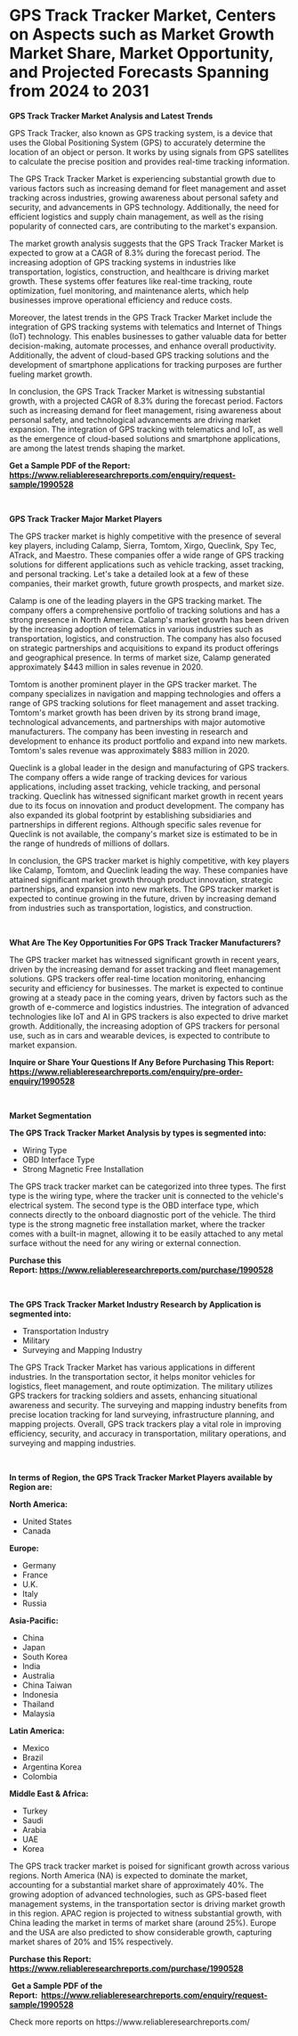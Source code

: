 <p><h1>GPS Track Tracker Market, Centers on Aspects such as Market Growth Market Share, Market Opportunity, and Projected Forecasts Spanning from 2024 to 2031</h1></p><p><strong>GPS Track Tracker Market Analysis and Latest Trends</strong></p>
<p><p>GPS Track Tracker, also known as GPS tracking system, is a device that uses the Global Positioning System (GPS) to accurately determine the location of an object or person. It works by using signals from GPS satellites to calculate the precise position and provides real-time tracking information.</p><p>The GPS Track Tracker Market is experiencing substantial growth due to various factors such as increasing demand for fleet management and asset tracking across industries, growing awareness about personal safety and security, and advancements in GPS technology. Additionally, the need for efficient logistics and supply chain management, as well as the rising popularity of connected cars, are contributing to the market's expansion.</p><p>The market growth analysis suggests that the GPS Track Tracker Market is expected to grow at a CAGR of 8.3% during the forecast period. The increasing adoption of GPS tracking systems in industries like transportation, logistics, construction, and healthcare is driving market growth. These systems offer features like real-time tracking, route optimization, fuel monitoring, and maintenance alerts, which help businesses improve operational efficiency and reduce costs.</p><p>Moreover, the latest trends in the GPS Track Tracker Market include the integration of GPS tracking systems with telematics and Internet of Things (IoT) technology. This enables businesses to gather valuable data for better decision-making, automate processes, and enhance overall productivity. Additionally, the advent of cloud-based GPS tracking solutions and the development of smartphone applications for tracking purposes are further fueling market growth.</p><p>In conclusion, the GPS Track Tracker Market is witnessing substantial growth, with a projected CAGR of 8.3% during the forecast period. Factors such as increasing demand for fleet management, rising awareness about personal safety, and technological advancements are driving market expansion. The integration of GPS tracking with telematics and IoT, as well as the emergence of cloud-based solutions and smartphone applications, are among the latest trends shaping the market.</p></p>
<p><strong>Get a Sample PDF of the Report:&nbsp; <a href="https://www.reliableresearchreports.com/enquiry/request-sample/1990528">https://www.reliableresearchreports.com/enquiry/request-sample/1990528</a></strong></p>
<p>&nbsp;</p>
<p><strong>GPS Track Tracker Major Market Players</strong></p>
<p><p>The GPS tracker market is highly competitive with the presence of several key players, including Calamp, Sierra, Tomtom, Xirgo, Queclink, Spy Tec, ATrack, and Maestro. These companies offer a wide range of GPS tracking solutions for different applications such as vehicle tracking, asset tracking, and personal tracking. Let's take a detailed look at a few of these companies, their market growth, future growth prospects, and market size.</p><p>Calamp is one of the leading players in the GPS tracking market. The company offers a comprehensive portfolio of tracking solutions and has a strong presence in North America. Calamp's market growth has been driven by the increasing adoption of telematics in various industries such as transportation, logistics, and construction. The company has also focused on strategic partnerships and acquisitions to expand its product offerings and geographical presence. In terms of market size, Calamp generated approximately $443 million in sales revenue in 2020.</p><p>Tomtom is another prominent player in the GPS tracker market. The company specializes in navigation and mapping technologies and offers a range of GPS tracking solutions for fleet management and asset tracking. Tomtom's market growth has been driven by its strong brand image, technological advancements, and partnerships with major automotive manufacturers. The company has been investing in research and development to enhance its product portfolio and expand into new markets. Tomtom's sales revenue was approximately $883 million in 2020.</p><p>Queclink is a global leader in the design and manufacturing of GPS trackers. The company offers a wide range of tracking devices for various applications, including asset tracking, vehicle tracking, and personal tracking. Queclink has witnessed significant market growth in recent years due to its focus on innovation and product development. The company has also expanded its global footprint by establishing subsidiaries and partnerships in different regions. Although specific sales revenue for Queclink is not available, the company's market size is estimated to be in the range of hundreds of millions of dollars.</p><p>In conclusion, the GPS tracker market is highly competitive, with key players like Calamp, Tomtom, and Queclink leading the way. These companies have attained significant market growth through product innovation, strategic partnerships, and expansion into new markets. The GPS tracker market is expected to continue growing in the future, driven by increasing demand from industries such as transportation, logistics, and construction.</p></p>
<p>&nbsp;</p>
<p><strong>What Are The Key Opportunities For GPS Track Tracker Manufacturers?</strong></p>
<p><p>The GPS tracker market has witnessed significant growth in recent years, driven by the increasing demand for asset tracking and fleet management solutions. GPS trackers offer real-time location monitoring, enhancing security and efficiency for businesses. The market is expected to continue growing at a steady pace in the coming years, driven by factors such as the growth of e-commerce and logistics industries. The integration of advanced technologies like IoT and AI in GPS trackers is also expected to drive market growth. Additionally, the increasing adoption of GPS trackers for personal use, such as in cars and wearable devices, is expected to contribute to market expansion.</p></p>
<p><strong>Inquire or Share Your Questions If Any Before Purchasing This Report: <a href="https://www.reliableresearchreports.com/enquiry/pre-order-enquiry/1990528">https://www.reliableresearchreports.com/enquiry/pre-order-enquiry/1990528</a></strong></p>
<p>&nbsp;</p>
<p><strong>Market Segmentation</strong></p>
<p><strong>The GPS Track Tracker Market Analysis by types is segmented into:</strong></p>
<p><ul><li>Wiring Type</li><li>OBD Interface Type</li><li>Strong Magnetic Free Installation</li></ul></p>
<p><p>The GPS track tracker market can be categorized into three types. The first type is the wiring type, where the tracker unit is connected to the vehicle's electrical system. The second type is the OBD interface type, which connects directly to the onboard diagnostic port of the vehicle. The third type is the strong magnetic free installation market, where the tracker comes with a built-in magnet, allowing it to be easily attached to any metal surface without the need for any wiring or external connection.</p></p>
<p><strong>Purchase this Report:&nbsp;<a href="https://www.reliableresearchreports.com/purchase/1990528">https://www.reliableresearchreports.com/purchase/1990528</a></strong></p>
<p>&nbsp;</p>
<p><strong>The GPS Track Tracker Market Industry Research by Application is segmented into:</strong></p>
<p><ul><li>Transportation Industry</li><li>Military</li><li>Surveying and Mapping Industry</li></ul></p>
<p><p>The GPS Track Tracker Market has various applications in different industries. In the transportation sector, it helps monitor vehicles for logistics, fleet management, and route optimization. The military utilizes GPS trackers for tracking soldiers and assets, enhancing situational awareness and security. The surveying and mapping industry benefits from precise location tracking for land surveying, infrastructure planning, and mapping projects. Overall, GPS track trackers play a vital role in improving efficiency, security, and accuracy in transportation, military operations, and surveying and mapping industries.</p></p>
<p>&nbsp;</p>
<p><strong>In terms of Region, the GPS Track Tracker Market Players available by Region are:</strong></p>
<p>
    <p> <strong> North America: </strong>
        <ul>
            <li>United States</li>
            <li>Canada</li>
        </ul>
        </p> 
    <p> <strong> Europe: </strong>
        <ul>
            <li>Germany</li>
            <li>France</li>
            <li>U.K.</li>
            <li>Italy</li>
            <li>Russia</li>
        </ul>
        </p> 
    <p> <strong> Asia-Pacific: </strong>
        <ul>
            <li>China</li>
            <li>Japan</li>
            <li>South Korea</li>
            <li>India</li>
            <li>Australia</li>
            <li>China Taiwan</li>
            <li>Indonesia</li>
            <li>Thailand</li>
            <li>Malaysia</li>
        </ul>
        </p> 
    <p> <strong> Latin America: </strong>
        <ul>
            <li>Mexico</li>
            <li>Brazil</li>
            <li>Argentina Korea</li>
            <li>Colombia</li>
        </ul>
        </p> 
    <p> <strong> Middle East & Africa: </strong>
        <ul>
            <li>Turkey</li>
            <li>Saudi</li>
            <li>Arabia</li>
            <li>UAE</li>
            <li>Korea</li>
        </ul>
    </p>
    </p>
<p><p>The GPS track tracker market is poised for significant growth across various regions. North America (NA) is expected to dominate the market, accounting for a substantial market share of approximately 40%. The growing adoption of advanced technologies, such as GPS-based fleet management systems, in the transportation sector is driving market growth in this region. APAC region is projected to witness substantial growth, with China leading the market in terms of market share (around 25%). Europe and the USA are also predicted to show considerable growth, capturing market shares of 20% and 15% respectively.</p></p>
<p><strong>Purchase this Report: <a href="https://www.reliableresearchreports.com/purchase/1990528">https://www.reliableresearchreports.com/purchase/1990528</a></strong></p>
<p>&nbsp;<strong>Get a Sample PDF of the Report:&nbsp;&nbsp;<a href="https://www.reliableresearchreports.com/enquiry/request-sample/1990528">https://www.reliableresearchreports.com/enquiry/request-sample/1990528</a></strong></p>
<p><strong></strong></p>
<p>Check more reports on https://www.reliableresearchreports.com/</p>